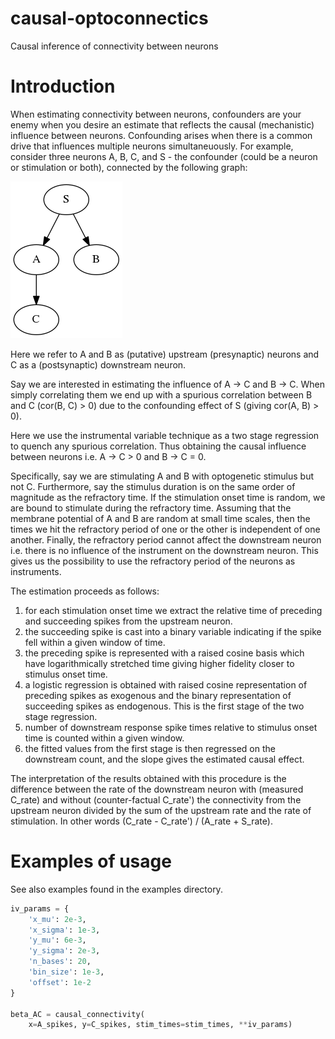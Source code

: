 # causal-optoconnectics
Causal inference of connectivity between neurons

# Introduction
When estimating connectivity between neurons, confounders are your enemy when
you desire an estimate that reflects the causal (mechanistic) influence
between neurons.
Confounding arises when there is a common drive that
influences multiple neurons simultaneuously. For example, consider three neurons
A, B, C, and S - the confounder (could be a neuron or stimulation or both),
connected by the following graph:

![figure](images/graph-s-abc.png)

Here we refer to A and B as (putative) upstream (presynaptic) neurons and C as
a (postsynaptic) downstream neuron.

Say we are interested in estimating the influence of A -> C and B -> C.
When simply correlating them we end up with a spurious correlation between
B and C (cor(B, C) > 0) due to the confounding effect of S (giving cor(A, B) > 0).

Here we use the instrumental variable technique as a two stage regression
to quench any spurious correlation.
Thus obtaining the causal influence between neurons i.e. A -> C > 0 and B -> C = 0.

Specifically, say we are stimulating A and B with optogenetic stimulus but not C.
Furthermore, say the stimulus duration is on the same order of magnitude as the
refractory time.
If the stimulation onset time is random, we are bound to stimulate during the
refractory time.
Assuming that the membrane potential of A and B are random at small
time scales, then the times we hit the refractory period of one or the other
is independent of one another.
Finally, the refractory period cannot affect the downstream neuron i.e. there is
no influence of the instrument on the downstream neuron.
This gives us the possibility to use the refractory period of the neurons as instruments.

The estimation proceeds as follows:
1) for each stimulation onset time we extract the relative time of preceding
and succeeding spikes from the upstream neuron.
2) the succeeding spike is cast into a binary variable indicating if the spike
fell within a given window of time.
3) the preceding spike is represented with a raised cosine basis which have
logarithmically stretched time giving higher fidelity closer to stimulus onset time.
4) a logistic regression is obtained with raised cosine representation of
preceding spikes as exogenous and the binary representation of succeeding spikes
as endogenous. This is the first stage of the two stage regression.
5) number of downstream response spike times relative to stimulus onset time is
counted within a given window.
6) the fitted values from the first stage is then regressed on the downstream
count, and the slope gives the estimated causal effect.

The interpretation of the results obtained with this procedure is the difference
between the rate of the downstream neuron with (measured C_rate) and without
(counter-factual C_rate') the connectivity from the upstream neuron divided
by the sum of the upstream rate and the rate of stimulation.
In other words (C_rate - C_rate') / (A_rate + S_rate).

# Examples of usage
See also examples found in the examples directory.
```python
iv_params = {
    'x_mu': 2e-3,
    'x_sigma': 1e-3,
    'y_mu': 6e-3,
    'y_sigma': 2e-3,
    'n_bases': 20,
    'bin_size': 1e-3,
    'offset': 1e-2
}

beta_AC = causal_connectivity(
    x=A_spikes, y=C_spikes, stim_times=stim_times, **iv_params)
```
